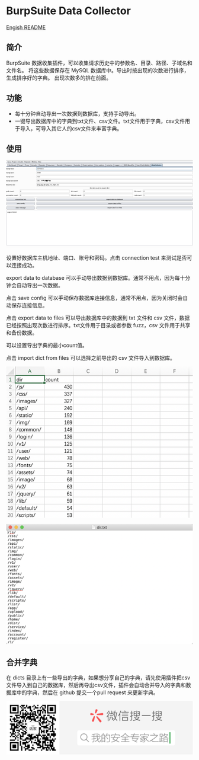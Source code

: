 #  BurpSuite Data Collector

[Engish README](README-en.md)


## 简介

BurpSuite 数据收集插件，可以收集请求历史中的参数名、目录、路径、子域名和文件名。
将这些数据保存在 MySQL 数据库中。导出时按出现的次数进行排序，生成排序好的字典。
出现次数多的排在前面。

## 功能

- 每十分钟自动导出一次数据到数据库，支持手动导出。
- 一键导出数据库中的字典到txt文件、csv文件。txt文件用于字典，csv文件用于导入，可导入其它人的csv文件来丰富字典。

## 使用

![usage](images/usage.png)

设置好数据库主机地址、端口、账号和密码。点击 connection test 来测试是否可以连接成功。

export data to database 可以手动导出数据到数据库。通常不用点，因为每十分钟会自动导出一次数据。

点击 save config 可以手动保存数据库连接信息，通常不用点，因为关闭时会自动保存连接信息。

点击 export data to files 可以导出数据库中的数据到 txt 文件和 csv 文件，数据已经按照出现次数进行排序。txt文件用于目录或者参数 fuzz，csv 文件用于共享和备份数据。

可以设置导出字典的最小count值。

点击 import dict from files 可以选择之前导出的 csv 文件导入到数据库。

![usage](images/dir_import.png)

![usage](images/dir.png)

## 合并字典

在 dicts 目录上有一些导出的字典，如果想分享自己的字典，请先使用插件把csv文件导入到自己的数据库，然后再导出csv文件，插件会自动合并导入的字典和数据库中的字典，然后在 github 提交一个pull request 来更新字典。

![我的安全专家之路](images/我的安全专家之路.png)
